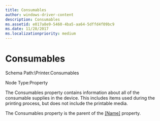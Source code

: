 ```yaml
---
title: Consumables
author: windows-driver-content
description: Consumables
ms.assetid: e017a8e9-5460-4ba5-aa64-5dffd4f09bc9
ms.date: 11/28/2017
ms.localizationpriority: medium
---
```


# Consumables


Schema Path:\\Printer.Consumables

Node Type:Property

The Consumables property contains information about all of the consumable supplies in the device. This includes items used during the printing process, but does not include the printable media.

The Consumables property is the parent of the [\[Name\]](-name-.md) property.

 

 




